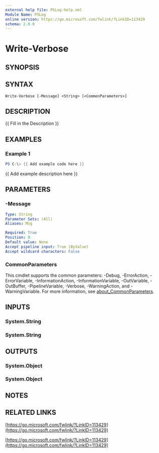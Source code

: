 ```yaml
---
external help file: PSLog-help.xml
Module Name: PSLog
online version: https://go.microsoft.com/fwlink/?LinkID=113429
schema: 2.0.0
---
```


# Write-Verbose

## SYNOPSIS
## SYNTAX

```
Write-Verbose [-Message] <String> [<CommonParameters>]
```

## DESCRIPTION
{{ Fill in the Description }}

## EXAMPLES

### Example 1
```powershell
PS C:\> {{ Add example code here }}
```

{{ Add example description here }}

## PARAMETERS

### -Message
```yaml
Type: String
Parameter Sets: (All)
Aliases: Msg

Required: True
Position: 0
Default value: None
Accept pipeline input: True (ByValue)
Accept wildcard characters: False
```

### CommonParameters
This cmdlet supports the common parameters: -Debug, -ErrorAction, -ErrorVariable, -InformationAction, -InformationVariable, -OutVariable, -OutBuffer, -PipelineVariable, -Verbose, -WarningAction, and -WarningVariable. For more information, see [about_CommonParameters](http://go.microsoft.com/fwlink/?LinkID=113216).

## INPUTS

### System.String

### System.String

## OUTPUTS

### System.Object
### System.Object
## NOTES

## RELATED LINKS

[https://go.microsoft.com/fwlink/?LinkID=113429](https://go.microsoft.com/fwlink/?LinkID=113429)

[https://go.microsoft.com/fwlink/?LinkID=113429](https://go.microsoft.com/fwlink/?LinkID=113429)

